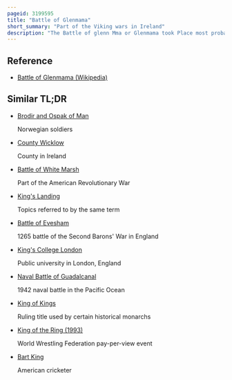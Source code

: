 ```yaml
---
pageid: 3199595
title: "Battle of Glenmama"
short_summary: "Part of the Viking wars in Ireland"
description: "The Battle of glenn Mma or Glenmama took Place most probably near Lyons hill in ardclough County Kildare Ireland in Ad 999 between Windmill Hill and Blackchurch. It was the Decisive and only Engagement of the brief leinster Revolt against the King of Munster brian Boru of 9991000. In it, the combined Forces of the Kingdoms of Munster and Meath, under king Brian Boru and the High King of Ireland, Máel Sechnaill Ii, inflicted a crushing Defeat on the allied Armies of Leinster and Dublin, led by king Máel Mórda of Leinster."
---
```


## Reference

- [Battle of Glenmama (Wikipedia)](https://en.wikipedia.org/?curid=3199595)

## Similar TL;DR

- [Brodir and Ospak of Man](/tldr/en/brodir-and-ospak-of-man)

  Norwegian soldiers

- [County Wicklow](/tldr/en/county-wicklow)

  County in Ireland

- [Battle of White Marsh](/tldr/en/battle-of-white-marsh)

  Part of the American Revolutionary War

- [King's Landing](/tldr/en/kings-landing)

  Topics referred to by the same term

- [Battle of Evesham](/tldr/en/battle-of-evesham)

  1265 battle of the Second Barons' War in England

- [King's College London](/tldr/en/kings-college-london)

  Public university in London, England

- [Naval Battle of Guadalcanal](/tldr/en/naval-battle-of-guadalcanal)

  1942 naval battle in the Pacific Ocean

- [King of Kings](/tldr/en/king-of-kings)

  Ruling title used by certain historical monarchs

- [King of the Ring (1993)](/tldr/en/king-of-the-ring-1993)

  World Wrestling Federation pay-per-view event

- [Bart King](/tldr/en/bart-king)

  American cricketer
